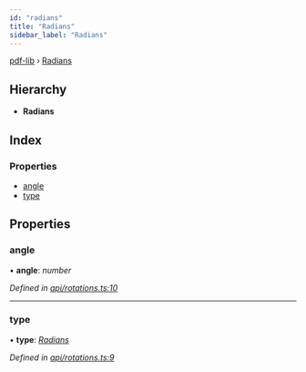 ```yaml
---
id: "radians"
title: "Radians"
sidebar_label: "Radians"
---
```


[pdf-lib](../index.md) › [Radians](radians.md)

## Hierarchy

* **Radians**

## Index

### Properties

* [angle](radians.md#angle)
* [type](radians.md#type)

## Properties

###  angle

• **angle**: *number*

*Defined in [api/rotations.ts:10](https://github.com/Hopding/pdf-lib/blob/b693c81/src/api/rotations.ts#L10)*

___

###  type

• **type**: *[Radians](../enums/rotationtypes.md#radians)*

*Defined in [api/rotations.ts:9](https://github.com/Hopding/pdf-lib/blob/b693c81/src/api/rotations.ts#L9)*
